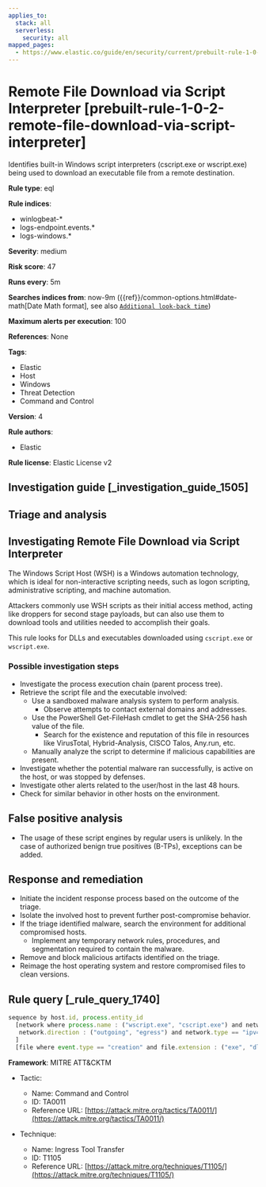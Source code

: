 ```yaml
---
applies_to:
  stack: all
  serverless:
    security: all
mapped_pages:
  - https://www.elastic.co/guide/en/security/current/prebuilt-rule-1-0-2-remote-file-download-via-script-interpreter.html
---
```


# Remote File Download via Script Interpreter [prebuilt-rule-1-0-2-remote-file-download-via-script-interpreter]

Identifies built-in Windows script interpreters (cscript.exe or wscript.exe) being used to download an executable file from a remote destination.

**Rule type**: eql

**Rule indices**:

* winlogbeat-*
* logs-endpoint.events.*
* logs-windows.*

**Severity**: medium

**Risk score**: 47

**Runs every**: 5m

**Searches indices from**: now-9m ({{ref}}/common-options.html#date-math[Date Math format], see also [`Additional look-back time`](docs-content://solutions/security/detect-and-alert/create-detection-rule.md#rule-schedule))

**Maximum alerts per execution**: 100

**References**: None

**Tags**:

* Elastic
* Host
* Windows
* Threat Detection
* Command and Control

**Version**: 4

**Rule authors**:

* Elastic

**Rule license**: Elastic License v2

## Investigation guide [_investigation_guide_1505]

## Triage and analysis

## Investigating Remote File Download via Script Interpreter

The Windows Script Host (WSH) is a Windows automation technology, which is ideal for non-interactive scripting needs,
such as logon scripting, administrative scripting, and machine automation.

Attackers commonly use WSH scripts as their initial access method, acting like droppers for second stage payloads, but
can also use them to download tools and utilities needed to accomplish their goals.

This rule looks for DLLs and executables downloaded using `cscript.exe` or `wscript.exe`.

### Possible investigation steps

- Investigate the process execution chain (parent process tree).
- Retrieve the script file and the executable involved:
  - Use a sandboxed malware analysis system to perform analysis.
    - Observe attempts to contact external domains and addresses.
  - Use the PowerShell Get-FileHash cmdlet to get the SHA-256 hash value of the file.
    - Search for the existence and reputation of this file in resources like VirusTotal, Hybrid-Analysis, CISCO Talos, Any.run, etc.
  - Manually analyze the script to determine if malicious capabilities are present.
- Investigate whether the potential malware ran successfully, is active on the host, or was stopped by defenses.
- Investigate other alerts related to the user/host in the last 48 hours.
- Check for similar behavior in other hosts on the environment.

## False positive analysis

- The usage of these script engines by regular users is unlikely. In the case of authorized benign true positives
(B-TPs), exceptions can be added.

## Response and remediation

- Initiate the incident response process based on the outcome of the triage.
- Isolate the involved host to prevent further post-compromise behavior.
- If the triage identified malware, search the environment for additional compromised hosts.
  - Implement any temporary network rules, procedures, and segmentation required to contain the malware.
- Remove and block malicious artifacts identified on the triage.
- Reimage the host operating system and restore compromised files to clean versions.

## Rule query [_rule_query_1740]

```js
sequence by host.id, process.entity_id
  [network where process.name : ("wscript.exe", "cscript.exe") and network.protocol != "dns" and
   network.direction : ("outgoing", "egress") and network.type == "ipv4" and destination.ip != "127.0.0.1"
  ]
  [file where event.type == "creation" and file.extension : ("exe", "dll")]
```

**Framework**: MITRE ATT&CKTM

* Tactic:

    * Name: Command and Control
    * ID: TA0011
    * Reference URL: [https://attack.mitre.org/tactics/TA0011/](https://attack.mitre.org/tactics/TA0011/)

* Technique:

    * Name: Ingress Tool Transfer
    * ID: T1105
    * Reference URL: [https://attack.mitre.org/techniques/T1105/](https://attack.mitre.org/techniques/T1105/)



